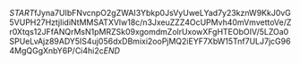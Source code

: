 $START$fJyna7UIbFNvcnpO2gZWAI3Ybkp0JsVyUweLYad7y23kznW9KkJ0vG5VUPH27HztjIidiNtMMSATXVlw18c/n3JxeuZZZ4OcUPMvh40mVmvettoVe/Zr0Xtqs12JFfANQrMsN1pMRZSk09xgomdmZolrUxowXFgHTEObOIV/5LZOa0SPUeLvAjz89ADY5IS4uj056dxDBmixi2ooPjMQ2iEYF7XbW15Tnf7ULJ7jcG964MgQGgXnbY6P/Ci4hi2c$END$